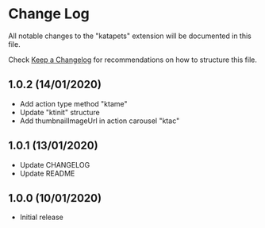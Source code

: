 # Change Log

All notable changes to the "katapets" extension will be documented in this file.

Check [Keep a Changelog](https://github.com/Shiyinq/katapets) for recommendations on how to structure this file.

## 1.0.2 (14/01/2020)

- Add action type method "ktame"
- Update "ktinit" structure
- Add thumbnailImageUrl in action carousel "ktac"
  
## 1.0.1 (13/01/2020)

- Update CHANGELOG
- Update README
  
## 1.0.0 (10/01/2020)

- Initial release